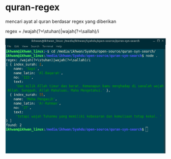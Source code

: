 # quran-regex
mencari ayat al quran berdasar regex yang diberikan

regex = /wajah(?=\stuhan)|wajah(?=\sallah)/i

![sc](https://github.com/ikhwanh/quran-regex/blob/master/Screenshot%20from%202019-12-26%2014-14-12.png)

